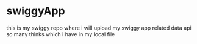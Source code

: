 # swiggyApp
this is my swiggy repo where i will upload my swiggy app related data
api so many thinks which i have in my local file
